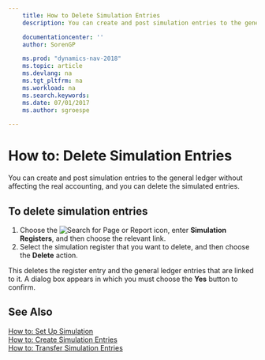 ```yaml
---
    title: How to Delete Simulation Entries
    description: You can create and post simulation entries to the general ledger without affecting the real accounting, and you can delete the simulated entries.

    documentationcenter: ''
    author: SorenGP

    ms.prod: "dynamics-nav-2018"
    ms.topic: article
    ms.devlang: na
    ms.tgt_pltfrm: na
    ms.workload: na
    ms.search.keywords:
    ms.date: 07/01/2017
    ms.author: sgroespe

---
```

# How to: Delete Simulation Entries
You can create and post simulation entries to the general ledger without affecting the real accounting, and you can delete the simulated entries.  

## To delete simulation entries  

1.  Choose the ![Search for Page or Report](../../media/ui-search/search_small.png "Search for Page or Report icon") icon, enter **Simulation Registers**, and then choose the relevant link.  
2.  Select the simulation register that you want to delete, and then choose the **Delete** action.  

This deletes the register entry and the general ledger entries that are linked to it. A dialog box appears in which you must choose the **Yes**  button to confirm.  

## See Also  
 [How to: Set Up Simulation](how-to-set-up-simulation.md)   
 [How to: Create Simulation Entries](how-to-create-simulation-entries.md)   
 [How to: Transfer Simulation Entries](how-to-transfer-simulation-entries.md)
